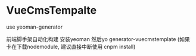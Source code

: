 # VueCmsTempalte
use yeoman-generator

前端脚手架自动化构建
安装yeoman
然后yo generator-vuecmstemplate (如果卡在下载nodemodule, 建议直接中断使用 cnpm install)